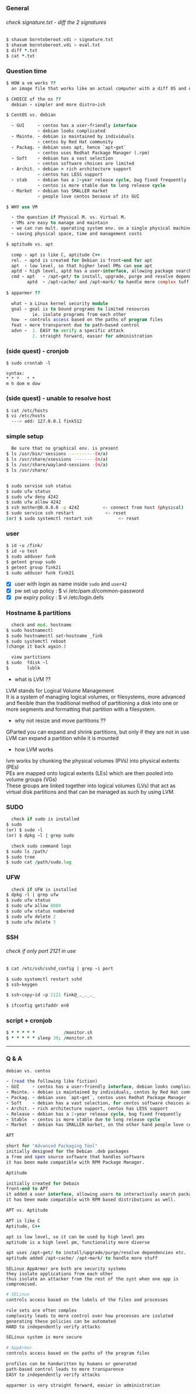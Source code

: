 ### General

###### check signature.txt - diff the 2 signatures

```fortran
$ shasum borntoberoot.vdi > signature.txt
$ shasum borntoberoot.vdi > eval.txt
$ diff *.txt 
$ cat *.txt
```

### Question time

```fortran
$ HOW a vm works ??
  an image file that works like an actual computer with a diff OS and environment

$ CHOICE of the os ??
  debian - simpler and more distro-ish

$ CentOS vs. debian

  - GUI     - centos has a user-friendly interface
            - debian looks complicated
  - Mainte. - debian is maintained by individuals
            - centos by Red Hat community
  - Packag. - debian uses apt, hence `apt-get`
            - centos uses Redhat Package Manager (.rpm)
  - Soft    - debian has a vast selection
            - centos software choices are limited
  - Archit. - debian = rich architecture support
            - centos has LESS support
  - stab    - debian has a 2-year release cycle, bug fixed frequently
            - centos is more stable due to long release cycle
  - Market  - debian has SMALLER market
            - people love centos because of its GUI 

$ WHY use VM

  - the question if Physical M. vs. Virtual M.
  - VMs are easy to manage and maintain
  - we can run mult. operating system env. on a single physical machine
  - saving physical space, time and management costs

$ aptitude vs. apt

  comp - apt is like C, aptitude C++
  rel. - aptd is created for Debian is front-end for apt 
  apt  - low level, so that higher level PMs can use apt
  aptd - high level, aptd has a user-interface, allowing package search
  cmd - apt   - /apt-get/ to install, upgrade, purge and resolve dependencies
        aptd  - /apt-cache/ and /apt-mark/ to handle more complex tuff
  
$ apparmor ??

  what - a Linux kernel security module
  goal - goal is to bound programs to limited resources
          ie. isolate programs from each other
  how  - controls access based on the paths of program files
  feat - more transparent due to path-based control
  advn -  1. EASY to verify a specific attack
          2. straight forward, easier for administration
```

### (side quest) - cronjob
```
$ sudo crontab -l

syntax:
* * *   * * 
m h dom m dow
```

### (side quest) - unable to resolve host

```sh
$ cat /etc/hosts
$ vi /etc/hosts
  ---> add: 127.0.0.1 fink512
```

### simple setup

```sh
  Be sure that no graphical env. is present
$ ls /usr/bin/*sessions ----------(n/a)
$ ls /usr/share/xsessions --------(n/a)
$ ls /usr/share/wayland-sessions -(n/a)
$ ls /usr/share/


$ sudo servise ssh status
$ sudo ufw status
$ sudo ufw deny 4242
$ sudo ufw allow 4242
$ ssh mother@0.0.0.0 -p 4242         <- connect from host (physical)
$ sudo service ssh restart            <- reset
(or) $ sudo systemctl restart ssh          <- reset 
```

### user

```fortran
$ id -u /fink/
$ id -u test
$ sudo adduser funk
$ getent group sudo
$ getent group fink21
$ sudo adduser funk fink21
```

- [x] user with login as name inside `sudo` and `user42`
- [x] pw set up policy : $ vi /etc/pam.d/common-password 
- [x] pw expiry policy : $ vi /etc/login.defs  

### Hostname & partitions

```fortran
  check and mod. hostname
$ sudo hostnamectl
$ sudo hostnamectl set-hostname _fink
$ sudo systemctl reboot
(change it back again.)

  view partitions
$ sudo  fdisk -l
$       lsblk
```

- what is LVM ?? 

LVM stands for Logical Volume Management \
It is a system of managing logical volumes, or filesystems, more advanced and flexible than the traditional method of partitioning a disk into one or more segments and formatting that partition with a filesystem.

- why not resize and move partitions ?? 

GParted you can expand and shrink partitions, but only if they are not in use \
LVM can expand a partition while it is mounted

- how LVM works 

lvm works by chunking the physical volumes (PVs) into physical extents (PEs) \
PEs are mapped onto logical extents (LEs) which are then pooled into volume groups (VGs) \
These groups are linked together into logical volumes (LVs) that act as virtual disk partitions and that can be managed as such by using LVM.



### SUDO

```fortran
  check if sudo is installed
$ sudo
(or) $ sudo -l
(or) $ dpkg -l | grep sudo

  check sudo command logs
$ sudo ls /path/
$ sudo tree
$ sudo cat /path/sudo.log
```


### UFW

```fortran
  check if UFW is installed
$ dpkg -l | grep ufw
$ sudo ufw status
$ sudo ufw allow 8080
$ sudo ufw status numbered
$ sudo ufw delete 2
$ sudo ufw delete 3
```


### SSH

###### check if only port 2121 in use
```fortran
$ cat /etc/ssh/sshd_config | grep -i port
```
```fortran
$ sudo systemctl restart sshd
$ ssh-keygen

$ ssh-copy-id -p 2121 fink@_._._._
```
```fortran
$ ifconfig getifaddr en0
```


### script + cronjob

```fortran
$ * * * * *           /monitor.sh
$ * * * * * sleep 30; /monitor.sh
```


----

### Q & A

```fortran
debian vs. centos

- (read the following like fiction)
- GUI     - centos has a user-friendly interface, debian looks complicated
- Mainte. - debian is maintained by individuals, centos by Red Hat community
- Packag. - debian uses `apt-get`, centos uses Redhat Package Manager (.rpm)
- Soft    - debian has a vast selection, for centos software choices are limited
- Archit. - rich architecture support, centos has LESS support
- Release - debian has a 2-year release cycle, bug fixed frequently
- Stable  - centos is more stable due to long release cycle
- Market  - debian has SMALLER market, on the other hand people love centos GUI 
```
```fortran
APT

short for "Advanced Packaging Tool"
initially designed for the Debian .deb packages
a free and open source software that handles software
it has been made compatible with RPM Package Manager.
```
```fortran
Aptitude 

initially created for Debain
front-end to APT 
it added a user interface, allowing users to interactively search package. 
it has been made compatible with RPM based distributions as well.
```
```fortran
APT vs. Aptitude

APT is like C
Aptitude, C++

apt is low level, so it can be used by high level pms
aptitude is a high level pm, functionality more diverse

apt uses /apt-get/ to install/upgrade/purge/resolve dependencies etc.
aptitude added /apt-cache/ /apt-mark/ to handle more stuff

```
```cobol
SELinux AppArmor are both are security systems
they isolate applications from each other
thus isolate an attacker from the rest of the syst when one app is compromised.
```
```sh
# SELinux
controls access based on the labels of the files and processes

rule sets are often complex 
complexity leads to more control over how processes are isolated
generating these policies can be automated 
HARD to independently verify attacks

SELinux system is more secure
```
```sh
# AppArmor
controls access based on the paths of the program files

profiles can be handwritten by humans or generated
path-based control leads to more transparence
EASY to independently verify attacks

apparmor is very straight forward, easier in administration
```

<!---

### Tasks

- at least 2 encrypted partitions ... lsblk
- create new account, ssh into it using port 4242
- check if 4242 is the active port
- check if root is unavailable via ssh
- check if UFW firewall is activated
- check hostname (format: /login/42)
- modify hostname, modify it again to /login/42
- check password policy
  - expiry in _ days : 30
  - min days to wait for mod: 2
  - msg _ days before expire: 7
  - pw must be >=10 chars
  - pw must contain an Upper and a Num
  - pw must not have >3 consecutive identical chars
  - pw must not have username in it
  - pw policy applies to root except the one below
  - * pw must be >=7 chars different than prev pw
- check sudo config, check if sudo uses strict rules
  - limit of 3 incorrect pw attempts
  - custom msg appears if sudo pw fails
  - archival of all sudo in/output
  - archive of sudo is set to /var/log/sudo/
  - check if TTY is enabled
  - sudo path restricted to:
    - / usr / local / sbin:
    - / usr / local / bin:
    - / usr / sbin:
    - / usr / bin:
    - / sbin:
    - / bin:
    - / snap / bin
- check all users (must have user with name /login/)
- user /login/ belongs to 2 groups: user42, sudo
- create new account, assign it to a group(s)
- check script
  - look once more at all cmds used in `monitoring.sh`
  - check if you know how to use `crontab`
- extra
  - head -n 2 /etc/os-release
  - (sudo) aa-status
  - ss -tunlp
  - (sudo) ufw status

--->

